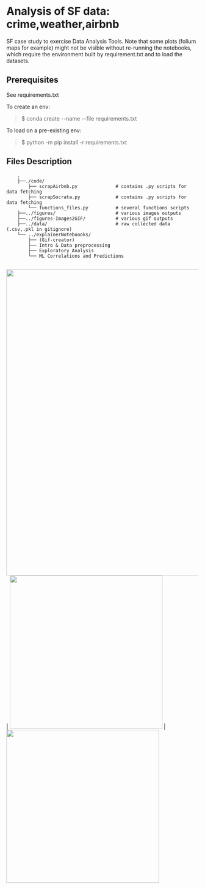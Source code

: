 # Analysis of SF data: crime,weather,airbnb
SF case study to exercise Data Analysis Tools.
Note that some plots (folium maps for example) might not be visible without re-running the notebooks, which require the environment built by requirement.txt and to load the datasets.

## Prerequisites

See requirements.txt

To create an env:
> $ conda create --name <EnvName> --file requirements.txt

To load on a pre-existing env:
> $ python -m pip install -r requirements.txt

## Files Description

```
    .
    ├──./code/
        ├── scrapAirbnb.py              # contains .py scripts for data fetching                   
        ├── scrapSocrata.py             # contains .py scripts for data fetching
        └── functions_files.py          # several functions scripts
    ├──../figures/                      # various images outputs
    ├──../figures-Images2GIF/           # various gif outputs
    ├──../data/                         # raw collected data (.csv,.pkl in gitignore)
    └── ../explainerNoteboooks/
        ├── (Gif-creator)
        ├── Intro & Data preprocessing                          
        ├── Exploratory Analysis                        
        └── ML Correlations and Predictions          
    
```

<img src="https://github.com/arita89/DataAnalysisExample/blob/main/figures-Images2GIF/crimeMonthYear/assault/assault.gif" width="800"> |
<img src="https://github.com/arita89/DataAnalysisExample/blob/main/figures-Images2GIF/crimeTime/assault/assault%20in%20time%20.gif" width="400"> |  <img src="https://github.com/arita89/DataAnalysisExample/blob/main/figures/assault_evol.gif" width="400">


